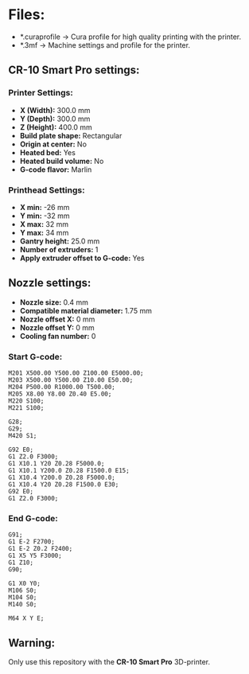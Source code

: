 # Files:
- *.curaprofile -> Cura profile for high quality printing with the printer.
- *.3mf -> Machine settings and profile for the printer.

## CR-10 Smart Pro settings:
### Printer Settings:
- **X (Width):** 300.0 mm
- **Y (Depth):** 300.0 mm
- **Z (Height):** 400.0 mm
- **Build plate shape:** Rectangular
- **Origin at center:** No
- **Heated bed:** Yes
- **Heated build volume:** No
- **G-code flavor:** Marlin

### Printhead Settings:
- **X min:** -26 mm
- **Y min:** -32 mm
- **X max:** 32 mm
- **Y max:** 34 mm
- **Gantry height:** 25.0 mm
- **Number of extruders:** 1
- **Apply extruder offset to G-code:** Yes

## Nozzle settings:
- **Nozzle size:** 0.4 mm
- **Compatible material diameter:** 1.75 mm
- **Nozzle offset X:** 0 mm
- **Nozzle offset Y:** 0 mm
- **Cooling fan number:** 0

### Start G-code:
```g-code
M201 X500.00 Y500.00 Z100.00 E5000.00;
M203 X500.00 Y500.00 Z10.00 E50.00;
M204 P500.00 R1000.00 T500.00;
M205 X8.00 Y8.00 Z0.40 E5.00;
M220 S100;
M221 S100;

G28;
G29;
M420 S1;

G92 E0;
G1 Z2.0 F3000;
G1 X10.1 Y20 Z0.28 F5000.0;
G1 X10.1 Y200.0 Z0.28 F1500.0 E15;
G1 X10.4 Y200.0 Z0.28 F5000.0;
G1 X10.4 Y20 Z0.28 F1500.0 E30;
G92 E0;
G1 Z2.0 F3000;
```

### End G-code:
```g-code
G91;
G1 E-2 F2700;
G1 E-2 Z0.2 F2400;
G1 X5 Y5 F3000;
G1 Z10;
G90;

G1 X0 Y0;
M106 S0;
M104 S0;
M140 S0;

M64 X Y E;
```

## Warning:
Only use this repository with the **CR-10 Smart Pro** 3D-printer.
